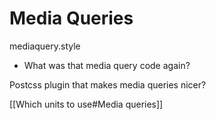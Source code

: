# Media Queries

mediaquery.style

-   What was that media query code again?

Postcss plugin that makes media queries nicer?


[[Which units to use#Media queries]]